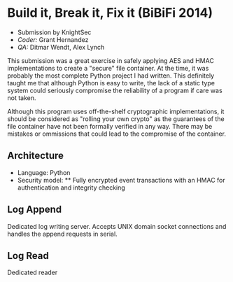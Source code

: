 # Build it, Break it, Fix it (BiBiFi 2014)

* Submission by KnightSec
* *Coder:* Grant Hernandez
* *QA:* Ditmar Wendt, Alex Lynch

This submission was a great exercise in safely applying AES and HMAC
implementations to create a "secure" file container. At the time, it was
probably the most complete Python project I had written. This definitely taught
me that although Python is easy to write, the lack of a static type system
could seriously compromise the reliability of a program if care was not taken.

Although this program uses off-the-shelf cryptographic implementations, it should be considered as "rolling your own crypto" as the guarantees of the file container have not been formally verified in any way. There may be mistakes or ommissions that could lead to the compromise of the container.

## Architecture
* Language: Python
* Security model:
**  Fully encrypted event transactions with an HMAC for authentication and integrity checking

## Log Append
Dedicated log writing server. Accepts UNIX domain socket connections and handles the append requests in serial.

## Log Read
Dedicated reader
